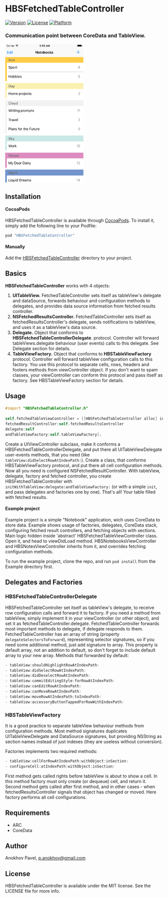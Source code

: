 # HBSFetchedTableController

[![Version](https://img.shields.io/cocoapods/v/HBSFetchedTableController.svg?style=flat)](http://cocoapods.org/pods/HBSFetchedTableController)
[![License](https://img.shields.io/cocoapods/l/HBSFetchedTableController.svg?style=flat)](http://cocoapods.org/pods/HBSFetchedTableController)
[![Platform](https://img.shields.io/cocoapods/p/HBSFetchedTableController.svg?style=flat)](http://cocoapods.org/pods/HBSFetchedTableController)

### Communication point between CoreData and TableView.

![header:YES mid:NO](./Screenshots/small.png "header:YES mid:NO")  


## Installation

#### CocoaPods

HBSFetchedTableController is available through [CocoaPods](http://cocoapods.org). To install it, simply add the following line to your Podfile:

```ruby
pod "HBSFetchedTableController"
```

#### Manually

Add the [HBSFetchedTableController](./Pod/Classes) directory to your project.

## Basics

**HBSFetchedTableController** works with 4 objects:

1. **UITableView.** FetchedTableController sets itself as tableView's delegate and dataSource, forwards behaviour and configuration methods to delegates, and provides data source information from fetched results controller.
2. **NSFetchedResultsController.** FetchedTableController sets itself as fetchedResultsController's delegate, sends notifications to tableView, and uses it as a tableView's data source.
3. **Delegate.** Object that conforms to **HBSFetchedTableControllerDelegate**. protocol. Controller will forward tableViews.delegate behaviour (user events) calls to this delegate. See Delegate section for details.
4. **TableViewFactory.** Object that conforms to **HBSTableViewFactory** protocol. Controller will forward tableView configuration calls to this factory. You use this protocol to separate cells, rows, headers and footers methods from viewController object. If you don't want to spam classes, your viewController can conform this protocol and pass itself as factory. See HBSTableViewFactory section for details.

## Usage

```objective-c
#import "HBSFetchedTableController.h"

self.fetchedTableViewController = [[HBSFetchedTableController alloc] initWithTableView:self.tableView
fetchedResultController:self.fetchedResultsController
delegate:self
andTableViewFactory:self.tableViewFactory];
```

Create a UIViewController subclass, make it conforms a HBSFetchedTableControllerDelegate, and put there all UITableViewDelegate user-events methods, that you need (like `tableView:didSelectRowAtIndexPath:`).
Create a class, that conforms HBSTableViewFactory protocol, and put there all cell configuration methods. Now all you need is configured NSFetchedResultController.
With tableView, delegate, factory and fetched controller, you create HBSFetchedTableController with `initWithTableView:delegate:andTableViewFactory:` (or with a simple `init`, and pass delegates and factories one by one). That's all! Your table filled with fetched results.

#### Example project
Example project is a simple "Notebook" application, wich uses CoreData to store data. Example shows usage of factories, delegates, CoreData stack, configuring fetched result controllers, and fetching objects with sections.
Main logic hidden inside 'abstract' HBSFetchedTableViewController class. Open it, and head to viewDidLoad method.
HBSNotebooksViewController and HBSNotesViewController inherits from it, and overrides fetching configuration methods.

To run the example project, clone the repo, and run `pod install` from the Example directory first.

## Delegates and Factories

### HBSFetchedTableControllerDelegate <UITableViewDelegate>

HBSFetchedTableController set itself as tableView's delegate, to receive row configuration calls and forward it to factory. If you need a method from tableView, simply implement it in your viewController (or other object), and set it as fetchedTableController.delegate. FetchedTableController forwards most important methods to delegate, if delegate responds to them. 
FetchedTableController has an array of string (property `delegateSelectorsToForward`), representing selector signatures, so if you need some additional method, just add signature to array. This property is default array, not an addition to default, so don't forget to include default array to your new array.
Methods that forwarded by default:
```objective-c
- tableView:shouldHighlightRowAtIndexPath:
- tableView:didSelectRowAtIndexPath:
- tableView:didDeselectRowAtIndexPath:
- tableView:commitEditingStyle:forRowAtIndexPath:
- tableView:canEditRowAtIndexPath:
- tableView:canMoveRowAtIndexPath:
- tableView:moveRowAtIndexPath:toIndexPath:
- tableView:accessoryButtonTappedForRowWithIndexPath:
```

### HBSTableViewFactory

It is a good practice to separate tableView behaviour methods from configuration methods. Most method signatures duplicates UITableViewDelegate and DataSource signatures, but providing NSString as section names instead of just indexes (they are useless without conversion).

Factories implements two required methods:
```objective-c
- tableView:cellForRowAtIndexPath:withObject:inSection:
- configureCell:atIndexPath:withObject:inSection:
```
First method gets called rights before tableView is about to show a cell. In this method factory must only create (or dequeue) cell, and return it.
Second method gets called after first method, and in other cases - when fetchedResultsController signals that object has changed or moved. Here factory performs all cell configurations.

## Requirements

- ARC
- CoreData

## Author

Anokhov Pavel, p.anokhov@gmail.com

## License

HBSFetchedTableController is available under the MIT license. See the LICENSE file for more info.